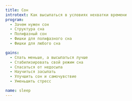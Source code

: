 ```yaml
---
title: Сон
introtext: Как высыпаться в условиях нехватки времени
program: 
  - Зачем нужен сон
  - Структура сна
  - Полифазный сон
  - Фишки для полифазного сна
  - Фишки для любого сна

gains:
  - Спать меньше, а высыпаться лучше
  - Стабилизировать свой режим сна
  - Спасаться от недосыпа
  - Научиться засыпать
  - Улучшить сон и самочувствие
  - Уменьшить стресс

name: sleep
---
```

